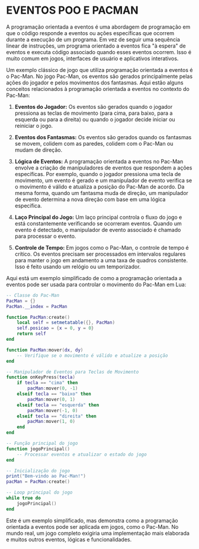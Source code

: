 # EVENTOS POO E PACMAN
A programação orientada a eventos é uma abordagem de programação em que o código responde a eventos ou ações específicas que ocorrem durante a execução de um programa. Em vez de seguir uma sequência linear de instruções, um programa orientado a eventos fica "à espera" de eventos e executa código associado quando esses eventos ocorrem. Isso é muito comum em jogos, interfaces de usuário e aplicativos interativos.

Um exemplo clássico de jogo que utiliza programação orientada a eventos é o Pac-Man. No jogo Pac-Man, os eventos são gerados principalmente pelas ações do jogador e pelos movimentos dos fantasmas. Aqui estão alguns conceitos relacionados à programação orientada a eventos no contexto do Pac-Man:

1. **Eventos do Jogador:** Os eventos são gerados quando o jogador pressiona as teclas de movimento (para cima, para baixo, para a esquerda ou para a direita) ou quando o jogador decide iniciar ou reiniciar o jogo.

2. **Eventos dos Fantasmas:** Os eventos são gerados quando os fantasmas se movem, colidem com as paredes, colidem com o Pac-Man ou mudam de direção.

3. **Lógica de Eventos:** A programação orientada a eventos no Pac-Man envolve a criação de manipuladores de eventos que respondem a ações específicas. Por exemplo, quando o jogador pressiona uma tecla de movimento, um evento é gerado e um manipulador de evento verifica se o movimento é válido e atualiza a posição do Pac-Man de acordo. Da mesma forma, quando um fantasma muda de direção, um manipulador de evento determina a nova direção com base em uma lógica específica.

4. **Laço Principal do Jogo:** Um laço principal controla o fluxo do jogo e está constantemente verificando se ocorreram eventos. Quando um evento é detectado, o manipulador de evento associado é chamado para processar o evento.

5. **Controle de Tempo:** Em jogos como o Pac-Man, o controle de tempo é crítico. Os eventos precisam ser processados em intervalos regulares para manter o jogo em andamento a uma taxa de quadros consistente. Isso é feito usando um relógio ou um temporizador.

Aqui está um exemplo simplificado de como a programação orientada a eventos pode ser usada para controlar o movimento do Pac-Man em Lua:

```lua
-- Classe do Pac-Man
PacMan = {}
PacMan.__index = PacMan

function PacMan:create()
    local self = setmetatable({}, PacMan)
    self.posicao = {x = 0, y = 0}
    return self
end

function PacMan:mover(dx, dy)
    -- Verifique se o movimento é válido e atualize a posição
end

-- Manipulador de Eventos para Teclas de Movimento
function onKeyPress(tecla)
    if tecla == "cima" then
        pacMan:mover(0, -1)
    elseif tecla == "baixo" then
        pacMan:mover(0, 1)
    elseif tecla == "esquerda" then
        pacMan:mover(-1, 0)
    elseif tecla == "direita" then
        pacMan:mover(1, 0)
    end
end

-- Função principal do jogo
function jogoPrincipal()
    -- Processar eventos e atualizar o estado do jogo
end

-- Inicialização do jogo
print("Bem-vindo ao Pac-Man!")
pacMan = PacMan:create()

-- Loop principal do jogo
while true do
    jogoPrincipal()
end
```

Este é um exemplo simplificado, mas demonstra como a programação orientada a eventos pode ser aplicada em jogos, como o Pac-Man. No mundo real, um jogo completo exigiria uma implementação mais elaborada e muitos outros eventos, lógicas e funcionalidades.